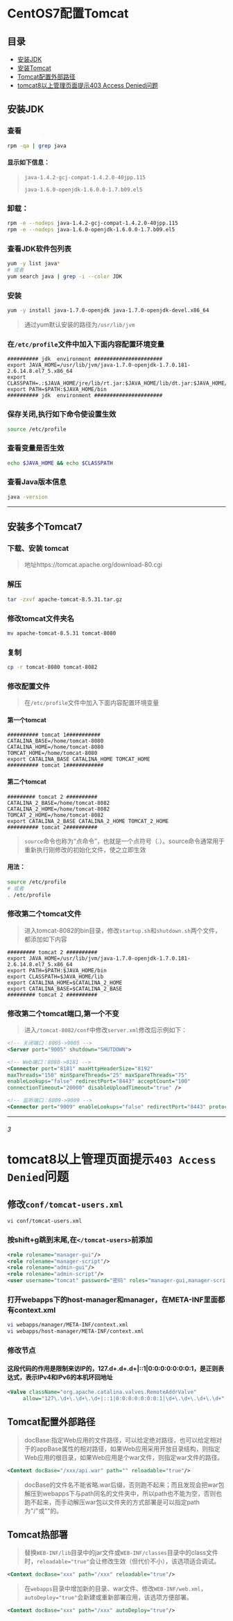 # CentOS7配置Tomcat

## 目录
* [安装JDK](#安装JDK)
* [安装Tomcat](#安装多个Tomcat7)
* [Tomcat配置外部路径](#Tomcat配置外部路径)
* [tomcat8以上管理页面提示403 Access Denied问题](#3)

## 安装JDK

### 查看
```bash
rpm -qa | grep java
```
#### 显示如下信息：
> `java-1.4.2-gcj-compat-1.4.2.0-40jpp.115`
>
> `java-1.6.0-openjdk-1.6.0.0-1.7.b09.el5`

### 卸载：
```bash
rpm -e --nodeps java-1.4.2-gcj-compat-1.4.2.0-40jpp.115
rpm -e --nodeps java-1.6.0-openjdk-1.6.0.0-1.7.b09.el5
```

### 查看JDK软件包列表
```bash
yum -y list java*
# 或者
yum search java | grep -i --color JDK
```
### 安装
```bash
yum -y install java-1.7.0-openjdk java-1.7.0-openjdk-devel.x86_64
```
> 通过yum默认安装的路径为`/usr/lib/jvm`

### 在`/etc/profile`文件中加入下面内容配置环境变量
```vim
########## jdk  environment ######################
export JAVA_HOME=/usr/lib/jvm/java-1.7.0-openjdk-1.7.0.181-2.6.14.8.el7_5.x86_64
export CLASSPATH=.:$JAVA_HOME/jre/lib/rt.jar:$JAVA_HOME/lib/dt.jar:$JAVA_HOME/lib/tools.jar
export PATH=$PATH:$JAVA_HOME/bin
########## jdk  environment ######################
```
### 保存关闭,执行如下命令使设置生效
```bash
source /etc/profile
```
### 查看变量是否生效
```bash
echo $JAVA_HOME && echo $CLASSPATH
```

### 查看Java版本信息
```bash
java -version
```
------------------------------------------------------------------------------------------------
## 安装多个Tomcat7

### 下载、安装 tomcat

> 地址https://tomcat.apache.org/download-80.cgi

### 解压
```bash
tar -zxvf apache-tomcat-8.5.31.tar.gz
```
### 修改tomcat文件夹名
```bash
mv apache-tomcat-8.5.31 tomcat-8080
```

### 复制
```bash
cp -r tomcat-8080 tomcat-8082
```

### 修改配置文件

> 在`/etc/profile`文件中加入下面内容配置环境变量

#### 第一个tomcat
```vim
########## tomcat 1###########
CATALINA_BASE=/home/tomcat-8080
CATALINA_HOME=/home/tomcat-8080
TOMCAT_HOME=/home/tomcat-8080
export CATALINA_BASE CATALINA_HOME TOMCAT_HOME
########## tomcat 1############
```

#### 第二个tomcat
```vim
######### tomcat 2 ##########
CATALINA_2_BASE=/home/tomcat-8082
CATALINA_2_HOME=/home/tomcat-8082
TOMCAT_2_HOME=/home/tomcat-8082
export CATALINA_2_BASE CATALINA_2_HOME TOMCAT_2_HOME
########## tomcat 2##########
```
> `source`命令也称为“点命令”，也就是一个点符号（.）。source命令通常用于重新执行刚修改的初始化文件，使之立即生效
#### 用法： 
```bash
source /etc/profile 
# 或者
. /etc/profile
```

### 修改第二个tomcat文件

> 进入tomcat-8082的bin目录，修改`startup.sh`和`shutdown.sh`两个文件，都添加如下内容

```vim
######### tomcat 2 ##########
export JAVA_HOME=/usr/lib/jvm/java-1.7.0-openjdk-1.7.0.181-2.6.14.8.el7_5.x86_64
export PATH=$PATH:$JAVA_HOME/bin
export CLASSPATH=$JAVA_HOME/lib
export CATALINA_HOME=$CATALINA_2_HOME
export CATALINA_BASE=$CATALINA_2_BASE
######### tomcat 2 ##########
```

### 修改第二个tomcat端口,第一个不变

> 进入`/tomcat-8082/conf`中修改`server.xml`修改后示例如下：
```xml
<!-- 关闭端口：8005->9005 -->
<Server port="9005" shutdown="SHUTDOWN">

<!-- Web端口：8080->8181 -->
<Connector port="8181" maxHttpHeaderSize="8192"
maxThreads="150" minSpareThreads="25" maxSpareThreads="75"
enableLookups="false" redirectPort="8443" acceptCount="100"
connectionTimeout="20000" disableUploadTimeout="true" />

<!-- 监听端口：8009->9009 -->
<Connector port="9009" enableLookups="false" redirectPort="8443" protocol="AJP/1.3" />
```
*************************************************************
###### 3
# tomcat8以上管理页面提示`403 Access Denied`问题
## 修改`conf/tomcat-users.xml`
```bash
vi conf/tomcat-users.xml
```
### 按shift+g跳到末尾,在`</tomcat-users>`前添加
```xml
<role rolename="manager-gui"/>
<role rolename="manager-script"/>
<role rolename="admin-gui"/>
<role rolename="admin-script"/>
<user username="tomcat" password="密码" roles="manager-gui,manager-script,admin-gui,admin-script"/>
```

### 打开webapps下的host-manager和manager，在META-INF里面都有context.xml
```bash
vi webapps/manager/META-INF/context.xml
vi webapps/host-manager/META-INF/context.xml
```
### 修改<Context antiResourceLocking="false" privileged="true" >节点
#### 这段代码的作用是限制来访IP的，127.d+.d+.d+|::1|0:0:0:0:0:0:0:1，是正则表达式，表示IPv4和IPv6的本机环回地址
```xml
<Valve className="org.apache.catalina.valves.RemoteAddrValve"
     allow="127\.\d+\.\d+\.\d+|::1|0:0:0:0:0:0:0:1|\d+\.\d+\.\d+\.\d+" />
```


## Tomcat配置外部路径
> docBase:指定Web应用的文件路径，可以给定绝对路径，也可以给定相对于<Host>的appBase属性的相对路径，如果Web应用采用开放目录结构，则指定Web应用的根目录，如果Web应用是个war文件，则指定war文件的路径。
```xml
<Context docBase="/xxx/api.war" path="" reloadable="true"/>
```

> docBase的文件名不能省略.war后缀，否则跑不起来；而且发现会把war包解压到webapps下与path同名的文件夹中，所以path也不能为空，否则也跑不起来，而手动解压war包以文件夹的方式部署是可以指定path为"/"或""的。


## Tomcat热部署
> 替换`WEB-INF/lib`目录中的jar文件或`WEB-INF/classes`目录中的class文件时，`reloadable="true"`会让修改生效（但代价不小），该选项适合调试。
```xml
<Context docBase="xxx" path="/xxx" reloadable="true"/>
``` 
> 在`webapps`目录中增加新的目录、war文件、修改`WEB-INF/web.xml`，`autoDeploy="true"`会新建或重新部署应用，该选项方便部署。
```xml
<Context docBase="xxx" path="/xxx" autoDeploy="true"/> 
```


